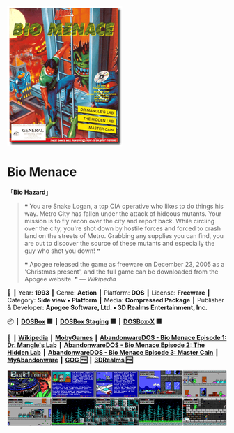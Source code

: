 ![](Thumbnail.png 'application-thumbnail')

# Bio Menace

「**Bio Hazard**」

> ❝ You are Snake Logan, a top CIA operative who likes to do things his way. Metro City has fallen under the attack of hideous mutants. Your mission is to fly recon over the city and report back. While circling over the city, you're shot down by hostile forces and forced to crash land on the streets of Metro. Grabbing any supplies you can find, you are out to discover the source of these mutants and especially the guy who shot you down! ❞
>
> ❝ Apogee released the game as freeware on December 23, 2005 as a 'Christmas present', and the full game can be downloaded from the Apogee website. ❞ — *Wikipedia*
>

📌 ┃ Year: **1993** ┃ Genre: **Action** ┃ Platform: **DOS** ┃ License: **Freeware** ┃ Category: **Side view • Platform** ┃ Media: **Compressed Package** ┃ Publisher & Developer: **Apogee Software, Ltd. • 3D Realms Entertainment, Inc.** 

📦 ┃ **[DOSBox](https://www.dosbox.com/) 🟩** ┃ **[DOSBox Staging](https://dosbox-staging.github.io/) 🟩** ┃ **[DOSBox-X](https://dosbox-x.com/) 🟩** 

📎 ┃ **[Wikipedia](https://en.wikipedia.org/wiki/Bio_Menace)** ┃ **[MobyGames](https://www.mobygames.com/game/236/bio-menace/)** ┃ **[AbandonwareDOS - Bio Menace Episode 1: Dr. Mangle's Lab](https://www.abandonwaredos.com/abandonware-game.php?abandonware=Bio+Menace+Episode+1%3A+Dr.+Mangle%27s+Lab&gid=1345)** ┃ **[AbandonwareDOS - Bio Menace Episode 2: The Hidden Lab](https://www.abandonwaredos.com/abandonware-game.php?abandonware=Bio+Menace+Episode+2%3A+The+Hidden+Lab&gid=2964)** ┃ **[AbandonwareDOS - Bio Menace Episode 3: Master Cain](https://www.abandonwaredos.com/abandonware-game.php?abandonware=Bio+Menace+Episode+3%3A+Master+Cain&gid=2965)** ┃ **[MyAbandonware](https://www.myabandonware.com/game/bio-menace-22a)** ┃ **[GOG 🆓](https://www.gog.com/en/game/bio_menace)** ┃ **[3DRealms 🆓](https://3drealms.com/catalog/bio-menace_42/)** 

![](Montage.png 'Bio Menace')

